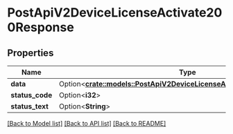 # PostApiV2DeviceLicenseActivate200Response

## Properties

Name | Type | Description | Notes
------------ | ------------- | ------------- | -------------
**data** | Option<[**crate::models::PostApiV2DeviceLicenseActivate200ResponseData**](post_api_v2_device_license_activate_200_response_data.md)> |  | [optional]
**status_code** | Option<**i32**> |  | [optional]
**status_text** | Option<**String**> |  | [optional]

[[Back to Model list]](../README.md#documentation-for-models) [[Back to API list]](../README.md#documentation-for-api-endpoints) [[Back to README]](../README.md)


